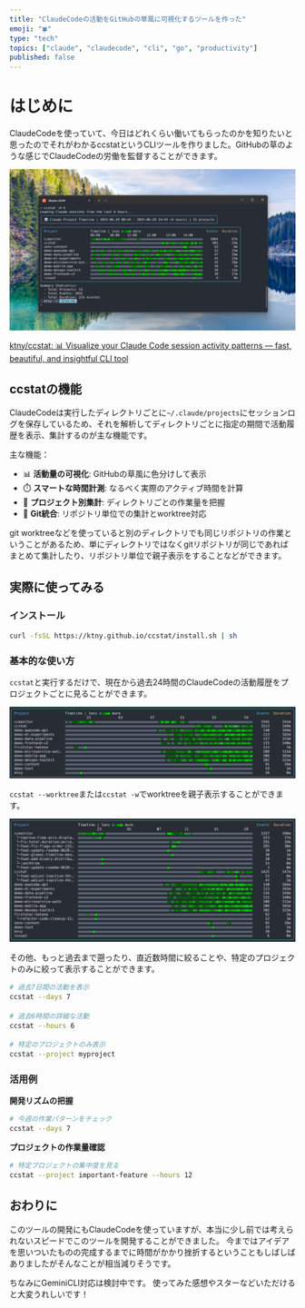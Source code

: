 ```yaml
---
title: "ClaudeCodeの活動をGitHubの草風に可視化するツールを作った"
emoji: "🍀"
type: "tech"
topics: ["claude", "claudecode", "cli", "go", "productivity"]
published: false
---
```


# はじめに

ClaudeCodeを使っていて、今日はどれくらい働いてもらったのかを知りたいと思ったのでそれがわかるccstatというCLIツールを作りました。GitHubの草のような感じでClaudeCodeの労働を監督することができます。

![ccstat-demo.png](/images/ccstat-demo.png)

[ktny/ccstat: 📊 Visualize your Claude Code session activity patterns — fast, beautiful, and insightful CLI tool](https://github.com/ktny/ccstat)
## ccstatの機能

ClaudeCodeは実行したディレクトリごとに`~/.claude/projects`にセッションログを保存しているため、それを解析してディレクトリごとに指定の期間で活動履歴を表示、集計するのが主な機能です。

主な機能：
- 📊 **活動量の可視化**: GitHubの草風に色分けして表示
- ⏱️ **スマートな時間計測**: なるべく実際のアクティブ時間を計算
- 📁 **プロジェクト別集計**: ディレクトリごとの作業量を把握
- 🌲 **Git統合**: リポジトリ単位での集計とworktree対応

git worktreeなどを使っていると別のディレクトリでも同じリポジトリの作業ということがあるため、単にディレクトリではなくgitリポジトリが同じであればまとめて集計したり、リポジトリ単位で親子表示をすることなどができます。

## 実際に使ってみる

### インストール

```bash
curl -fsSL https://ktny.github.io/ccstat/install.sh | sh
```

### 基本的な使い方

`ccstat`と実行するだけで、現在から過去24時間のClaudeCodeの活動履歴をプロジェクトごとに見ることができます。

![ccstat-general.png](/images/ccstat-general.png)

`ccstat --worktree`または`ccstat -w`でworktreeを親子表示することができます。

![ccstat-worktree.png](/images/ccstat-worktree.png)

その他、もっと過去まで遡ったり、直近数時間に絞ることや、特定のプロジェクトのみに絞って表示することができます。

```sh
# 過去7日間の活動を表示
ccstat --days 7

# 過去6時間の詳細な活動
ccstat --hours 6

# 特定のプロジェクトのみ表示
ccstat --project myproject
```

### 活用例

**開発リズムの把握**
```bash
# 今週の作業パターンをチェック
ccstat --days 7
```

**プロジェクトの作業量確認**
```bash
# 特定プロジェクトの集中度を見る
ccstat --project important-feature --hours 12
```

## おわりに

このツールの開発にもClaudeCodeを使っていますが、本当に少し前では考えられないスピードでこのツールを開発することができました。
今まではアイデアを思いついたものの完成するまでに時間がかかり挫折するということもしばしばありましたがそんなことが相当減りそうです。

ちなみにGeminiCLI対応は検討中です。
使ってみた感想やスターなどいただけると大変うれしいです！
